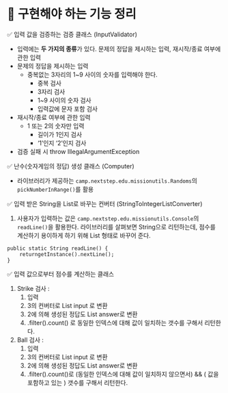 # 🚩️ 구현해야 하는 기능 정리

✅ 입력 값을 검증하는 검증 클래스 (InputValidator)

- 입력에는 **두 가지의 종류**가 있다. 문제의 정답을 제시하는 입력, 재시작/종료 여부에 관한 입력
- 문제의 정답을 제시하는 입력
    - 중복없는 3자리의 1~9 사이의 숫자를 입력해야 한다.
        - 중복 검사
        - 3자리 검사
        - 1~9 사이의 숫자 검사
        - 입력값에 문자 포함 검사
- 재시작/종료 여부에 관한 입력
    - 1 또는 2의 숫자만 입력
        - 길이가 1인지 검사
        - ‘1’인지 ‘2’인지 검사
- 검증 실패 시 throw IllegalArgumentException

✅ 난수(숫자게임의 정답) 생성 클래스 (Computer)

- 라이브러리가 제공하는 `camp.nextstep.edu.missionutils.Randoms`의 `pickNumberInRange()`를 활용

✅ 입력 받은 String을 List<Integer>로 바꾸는 컨버터 (StringToIntegerListConverter)

1. 사용자가 입력하는 값은 `camp.nextstep.edu.missionutils.Console`의 `readLine()`을 활용한다. 라이브러리를 살펴보면 String으로 리턴하는데, 점수를 계산하기 용이하게
   하기 위해 List<Integer> 형태로 바꾸어 준다.

```
public static String readLine() {
    returngetInstance().nextLine();
}
```

✅ 입력 값으로부터 점수를 계산하는 클래스

1. Strike 검사 :
    1. 입력
    2. 3의 컨버터로 List<Integer> input 로 변환
    3. 2에 의해 생성된 정답도 List<Integer> answer로 변환
    4. .filter().count() 로 동일한 인덱스에 대해 값이 일치하는 갯수를 구해서 리턴한다.
2. Ball 검사 :
    1. 입력
    2. 3의 컨버터로 List<Integer> input 로 변환
    3. 2에 의해 생성된 정답도 List<Integer> answer로 변환
    4. .filter().count()로 (동일한 인덱스에 대해 값이 일치하지 않으면서) && ( 값을 포함하고 있는 ) 갯수를 구해서 리턴한다.